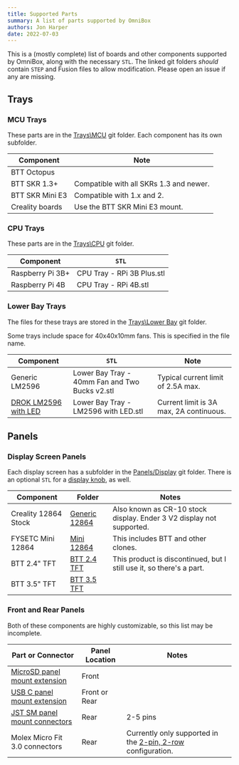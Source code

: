```yaml
---
title: Supported Parts
summary: A list of parts supported by OmniBox
authors: Jon Harper
date: 2022-07-03
---
```


This is a (mostly complete) list of boards and other components supported by OmniBox, along with the necessary `STL`. The linked git folders *should* contain `STEP` and Fusion files to allow modification. Please open an issue if any are missing.

## Trays

### MCU Trays

These parts are in the [Trays\MCU](https://github.com/jon-harper/OmniBox/tree/main/Trays/MCU) git folder. Each component has its own subfolder.

| Component            | Note                                    |
|----------------------|-----------------------------------------|
| BTT Octopus          |                                         |
| BTT SKR 1.3+         | Compatible with all SKRs 1.3 and newer. |
| BTT SKR Mini E3      | Compatible with 1.x and 2.              |
| Creality boards      | Use the BTT SKR Mini E3 mount.          |

### CPU Trays

These parts are in the [Trays\CPU](https://github.com/jon-harper/OmniBox/tree/main/Trays/CPU) git folder.

| Component            | `STL`                      |
|----------------------|----------------------------|
| Raspberry Pi 3B+     | CPU Tray - RPi 3B Plus.stl |
| Raspberry Pi 4B      | CPU Tray - RPi 4B.stl      |

### Lower Bay Trays

The files for these trays are stored in the [Trays\Lower Bay](https://github.com/jon-harper/OmniBox/tree/main/Trays/Lower%20Bay) git folder.

Some trays include space for 40x40x10mm fans. This is specified in the file name.

| Component | `STL` | Note |
|-----------|-----|------|
| Generic LM2596 | Lower Bay Tray - 40mm Fan and Two Bucks v2.stl | Typical current limit of 2.5A max. |
| [DROK LM2596 with LED](https://www.amazon.com/Converter-DROK-Transformer-Regulator-Stabilizer/dp/B00JUFJ1GA) | Lower Bay Tray - LM2596 with LED.stl | Current limit is 3A max, 2A continuous. |

## Panels

### Display Screen Panels

Each display screen has a subfolder in the [Panels/Display](https://github.com/jon-harper/OmniBox/tree/main/Panels/Display) git folder. There is an optional `STL` for a [display knob](https://github.com/jon-harper/OmniBox/blob/main/Panels/Display/Display%20Knob.stl), as well.

| Component            | Folder | Notes |
|----------------------|--------|-------|
| Creality 12864 Stock | [Generic 12864](https://github.com/jon-harper/OmniBox/tree/main/Panels/Display/Generic%2012864) | Also known as CR-10 stock display. Ender 3 V2 display not supported. |
| FYSETC Mini 12864    | [Mini 12864](https://github.com/jon-harper/OmniBox/tree/main/Panels/Display/Mini%2012864) | This includes BTT and other clones. |
| BTT 2.4" TFT         | [BTT 2.4 TFT](https://github.com/jon-harper/OmniBox/tree/main/Panels/Display/BTT%202.4%20TFT) | This product is discontinued, but I still use it, so there's a part. |
| BTT 3.5" TFT         | [BTT 3.5 TFT](https://github.com/jon-harper/OmniBox/tree/main/Panels/Display/BTT%203.5%20TFT) | |


### Front and Rear Panels

Both of these components are highly customizable, so this list may be incomplete.

| Part or Connector | Panel Location | Notes |
|-------------------|----------------|-------|
| [MicroSD panel mount extension](https://www.amazon.com/gp/product/B07YYSP5F5) | Front | |
| [USB C panel mount extension](https://www.amazon.com/gp/product/B086W7C58P) | Front or Rear | |
| [JST SM panel mount connectors](https://www.amazon.com/gp/product/B07D9HRDT6) | Rear | 2-5 pins |
| Molex Micro Fit 3.0 connectors | Rear | Currently only supported in the [2-pin, 2-row](https://www.digikey.com/en/products/detail/molex/0430200200/252490) configuration. |